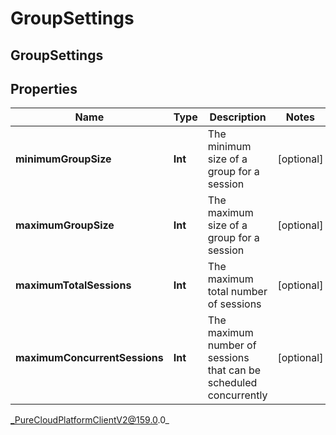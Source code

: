# GroupSettings

## GroupSettings

## Properties

|Name | Type | Description | Notes|
|------------ | ------------- | ------------- | -------------|
| **minimumGroupSize** | **Int** | The minimum size of a group for a session | [optional] |
| **maximumGroupSize** | **Int** | The maximum size of a group for a session | [optional] |
| **maximumTotalSessions** | **Int** | The maximum total number of sessions | [optional] |
| **maximumConcurrentSessions** | **Int** | The maximum number of sessions that can be scheduled concurrently | [optional] |



_PureCloudPlatformClientV2@159.0.0_
